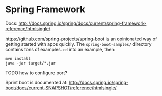 # Spring Framework

Docs: <http://docs.spring.io/spring/docs/current/spring-framework-reference/htmlsingle/>

<https://github.com/spring-projects/spring-boot> is an opinionated way of getting started with apps quickly. The `spring-boot-samples/` directory contains tons of examples. `cd` into an example, then:

    mvn install
    java -jar target/*.jar

TODO how to configure port?

Sprint boot is documented at: <http://docs.spring.io/spring-boot/docs/current-SNAPSHOT/reference/htmlsingle/>
